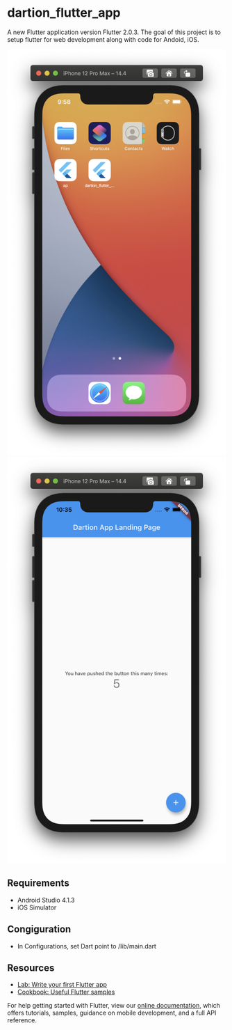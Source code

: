 # dartion_flutter_app

A new Flutter application version Flutter 2.0.3. The goal of this project is to setup flutter
for web development along with code for Andoid, iOS.

![Home Page](https://github.com/dartion/flutterApp/blob/main/screenshots/Screen%20Shot%202021-07-01%20at%209.58.13%20am.png)
![App on the Menu Page](https://github.com/dartion/flutterApp/blob/main/screenshots/Screen%20Shot%202021-07-01%20at%2010.35.45%20am.png)

## Requirements
- Android Studio 4.1.3
- iOS Simulator

## Congiguration
- In Configurations, set Dart point to <path to this flutter app>/lib/main.dart

## Resources
- [Lab: Write your first Flutter app](https://flutter.dev/docs/get-started/codelab)
- [Cookbook: Useful Flutter samples](https://flutter.dev/docs/cookbook)

For help getting started with Flutter, view our
[online documentation](https://flutter.dev/docs), which offers tutorials,
samples, guidance on mobile development, and a full API reference.
